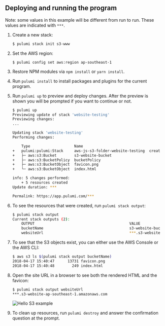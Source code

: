 ## Deploying and running the program

Note: some values in this example will be different from run to run. These values are indicated
with `***`.

1.  Create a new stack:

    ```bash
    $ pulumi stack init s3-www
    ```

1.  Set the AWS region:

    ```
    $ pulumi config set aws:region ap-southeast-1
    ```

1.  Restore NPM modules via `npm install` or `yarn install`.

1.  Run `pulumi install` to install packages and plugins for the current program.

1.  Run `pulumi up` to preview and deploy changes. After the preview is shown you will be
    prompted if you want to continue or not.

    ```bash
    $ pulumi up
    Previewing update of stack 'website-testing'
    Previewing changes:
    ...

    Updating stack 'website-testing'
    Performing changes:

        Type                    Name                                   Status      Info
    +   pulumi:pulumi:Stack     aws-js-s3-folder-website-testing  created
    +   ├─ aws:s3:Bucket        s3-website-bucket                      created
    +   ├─ aws:s3:BucketPolicy  bucketPolicy                           created
    +   ├─ aws:s3:BucketObject  favicon.png                            created
    +   └─ aws:s3:BucketObject  index.html                             created

    info: 5 changes performed:
        + 5 resources created
    Update duration: ***

    Permalink: https://app.pulumi.com/***
    ```

1.  To see the resources that were created, run `pulumi stack output`:

    ```bash
    $ pulumi stack output
    Current stack outputs (2):
        OUTPUT                                           VALUE
        bucketName                                       s3-website-bucket-***
        websiteUrl                                       ***.s3-website-ap-southeast-1.amazonaws.com
    ```

1.  To see that the S3 objects exist, you can either use the AWS Console or the AWS CLI:

    ```bash
    $ aws s3 ls $(pulumi stack output bucketName)
    2018-04-17 15:40:47      13731 favicon.png
    2018-04-17 15:40:48        249 index.html
    ```

1.  Open the site URL in a browser to see both the rendered HTML and the favicon:

    ```bash
    $ pulumi stack output websiteUrl
    ***.s3-website-ap-southeast-1.amazonaws.com
    ```

    ![Hello S3 example](https://user-images.githubusercontent.com/274700/116912066-9384e300-abfc-11eb-8130-dbcff512a9de.png)

1.  To clean up resources, run `pulumi destroy` and answer the confirmation question at the prompt.
